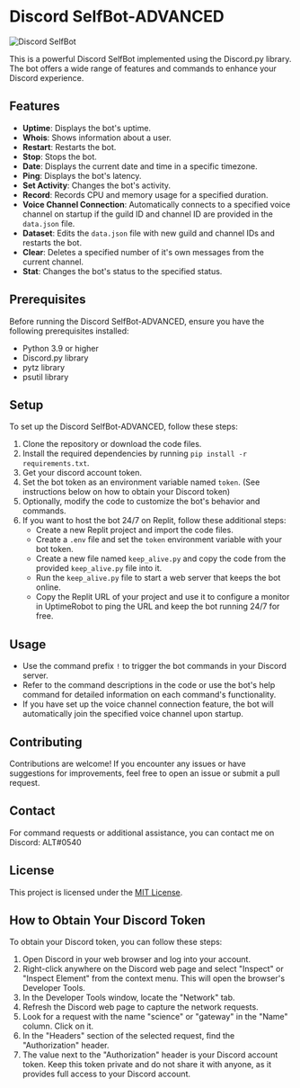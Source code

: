 # Discord SelfBot-ADVANCED

![Discord SelfBot](https://media.discordapp.net/attachments/1104256423669530745/1114104824426942564/image.png?width=1200&height=494)

This is a powerful Discord SelfBot implemented using the Discord.py library. The bot offers a wide range of features and commands to enhance your Discord experience.

## Features

- **Uptime**: Displays the bot's uptime.
- **Whois**: Shows information about a user.
- **Restart**: Restarts the bot.
- **Stop**: Stops the bot.
- **Date**: Displays the current date and time in a specific timezone.
- **Ping**: Displays the bot's latency.
- **Set Activity**: Changes the bot's activity.
- **Record**: Records CPU and memory usage for a specified duration.
- **Voice Channel Connection**: Automatically connects to a specified voice channel on startup if the guild ID and channel ID are provided in the `data.json` file.
- **Dataset**: Edits the `data.json` file with new guild and channel IDs and restarts the bot.
- **Clear**: Deletes a specified number of it's own messages from the current channel.
- **Stat**: Changes the bot's status to the specified status.

## Prerequisites

Before running the Discord SelfBot-ADVANCED, ensure you have the following prerequisites installed:

- Python 3.9 or higher
- Discord.py library
- pytz library
- psutil library

## Setup

To set up the Discord SelfBot-ADVANCED, follow these steps:

1. Clone the repository or download the code files.
2. Install the required dependencies by running `pip install -r requirements.txt`.
3. Get your discord account token.
4. Set the bot token as an environment variable named `token`. (See instructions below on how to obtain your Discord token)
5. Optionally, modify the code to customize the bot's behavior and commands.
6. If you want to host the bot 24/7 on Replit, follow these additional steps:
   - Create a new Replit project and import the code files.
   - Create a `.env` file and set the `token` environment variable with your bot token.
   - Create a new file named `keep_alive.py` and copy the code from the provided `keep_alive.py` file into it.
   - Run the `keep_alive.py` file to start a web server that keeps the bot online.
   - Copy the Replit URL of your project and use it to configure a monitor in UptimeRobot to ping the URL and keep the bot running 24/7 for free.

## Usage

- Use the command prefix `!` to trigger the bot commands in your Discord server.
- Refer to the command descriptions in the code or use the bot's help command for detailed information on each command's functionality.
- If you have set up the voice channel connection feature, the bot will automatically join the specified voice channel upon startup.

## Contributing

Contributions are welcome! If you encounter any issues or have suggestions for improvements, feel free to open an issue or submit a pull request.

## Contact

For command requests or additional assistance, you can contact me on Discord: ALT#0540

## License

This project is licensed under the [MIT License](LICENSE).

## How to Obtain Your Discord Token

To obtain your Discord token, you can follow these steps:

1. Open Discord in your web browser and log into your account.
2. Right-click anywhere on the Discord web page and select "Inspect" or "Inspect Element" from the context menu. This will open the browser's Developer Tools.
3. In the Developer Tools window, locate the "Network" tab.
4. Refresh the Discord web page to capture the network requests.
5. Look for a request with the name "science" or "gateway" in the "Name" column. Click on it.
6. In the "Headers" section of the selected request, find the "Authorization" header.
7. The value next to the "Authorization" header is your Discord account token. Keep this token private and do not share it with anyone, as it provides full access to your Discord account.
